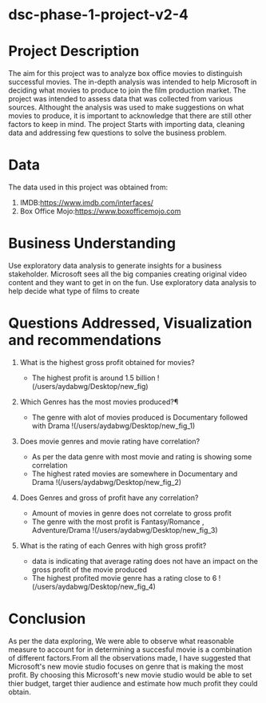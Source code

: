 # dsc-phase-1-project-v2-4

# Project Description

The aim for this project was to analyze box office movies to distinguish successful movies. The in-depth analysis was intended to help Microsoft in deciding what movies to produce to join the film production market. The project was intended to assess data that was collected from various sources. Althought the analysis was used to make suggestions on what movies to produce, it is important to acknowledge that there are still other factors to keep in mind. The project Starts with importing data, cleaning data and addressing few questions to solve the business problem.

# Data

The data used in this project was obtained from:
1. IMDB:https://www.imdb.com/interfaces/
2. Box Office Mojo:https://www.boxofficemojo.com

# Business Understanding

Use exploratory data analysis to generate insights for a business stakeholder. Microsoft sees all the big companies creating original video content and they want to get in on the fun. Use exploratory data analysis to help decide what type of films to create

# Questions Addressed, Visualization and recommendations 

1. What is the highest gross profit obtained for movies?

    * The highest profit is around 1.5 billion
!(/users/aydabwg/Desktop/new_fig)

2. Which Genres has the most movies produced?¶

    * The genre with alot of movies produced is Documentary followed with Drama
!(/users/aydabwg/Desktop/new_fig_1)

3. Does movie genres and movie rating have correlation?

    * As per the data genre with most movie and rating is showing some correlation 
    * The highest rated movies are somewhere in Documentary and Drama
!(/users/aydabwg/Desktop/new_fig_2)

4. Does Genres and gross of profit have any correlation?

    * Amount of movies in genre does not correlate to gross profit
    * The genre with the most profit is Fantasy/Romance , Adventure/Drama
!(/users/aydabwg/Desktop/new_fig_3)

5. What is the rating of each Genres with high gross profit?

    *  data is indicating that average rating does not have an impact on the gross profit of the movie produced
    * The highest profited movie genre has a rating close to 6
!(/users/aydabwg/Desktop/new_fig_4)

# Conclusion

As per the data exploring, We were able to observe what reasonable measure to account for in determining a succesful movie is a combination of different factors.From all the observations made, I have suggested that Microsoft's new movie studio focuses on genre that is making the most profit. By choosing this Microsoft's new movie studio would be able to set thier budget, target thier audience and estimate how much profit they could obtain.
    
    
